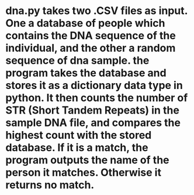 # 
# dna.py takes two .CSV files as input. One a database of people which contains the DNA sequence of the individual, and the other a random sequence of dna sample. the program takes the database and stores it as a dictionary data type in python. It then counts the number of STR (Short Tandem Repeats) in the sample DNA file, and compares the highest count with the stored database. If it is a match, the program outputs the name of the person it matches. Otherwise it returns no match. 
